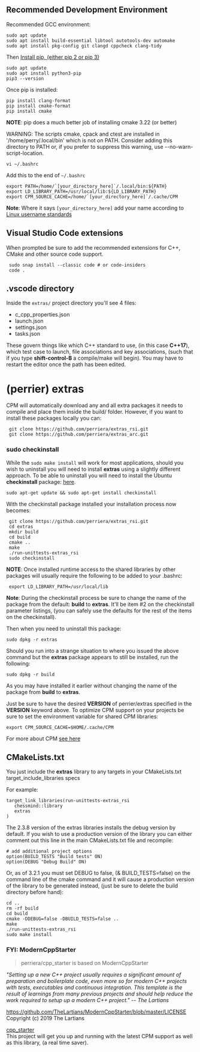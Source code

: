 ## Recommended Development Environment

Recommended GCC environment:

    sudo apt update
    sudo apt install build-essential libtool autotools-dev automake
    sudo apt install pkg-config git clangd cppcheck clang-tidy

Then [Install pip, (either pip 2 or pip 3)](https://linuxize.com/post/how-to-install-pip-on-ubuntu-18.04/)

    sudo apt update
    sudo apt install python3-pip
    pip3 --version

Once pip is installed:

    pip install clang-format
    pip install cmake-format
    pip install cmake

**NOTE**: pip does a much better job of installing cmake 3.22 (or better)

WARNING: The scripts cmake, cpack and ctest are installed in '/home/perry/.local/bin' which is not on PATH.
Consider adding this directory to PATH or, if you prefer to suppress this warning, use --no-warn-script-location.

    vi ~/.bashrc

Add this to the end of `~/.bashrc `

    export PATH=/home/`[your_directory_here]`/.local/bin:${PATH}
    export LD_LIBRARY_PATH=/usr/local/lib:${LD_LIBRARY_PATH}
    export CPM_SOURCE_CACHE=/home/`[your_directory_here]`/.cache/CPM

**Note**: Where it says `[your_directory_here]` add your name according to [Linux username standards](https://www.ibm.com/docs/en/db2/9.7?topic=rules-user-user-id-group-naming)

## Visual Studio Code extensions

When prompted be sure to add the recommended extensions for C++, CMake and other source code support.

     sudo snap install --classic code # or code-insiders
     code .

## .vscode directory

Inside the `extras/` project directory you'll see 4 files:

- c_cpp_properties.json
- launch.json
- settings.json
- tasks.json

These govern things like which C++ standard to use, (in this case **C++17**), which test case to launch, file associations and key associations, (such that if you type **shift-control-B** a compile/make will begin). You may have to restart the editor once the path has been edited.

# (perrier) extras

CPM will automatically download any and all extra packages it needs to compile and place them inside the build/ folder. However, if you want to install these packages locally you can:

     git clone https://github.com/perriera/extras_rsi.git
     git clone https://github.com/perriera/extras_arc.git

### sudo checkinstall

While the `sudo make install` will work for most applications, should you wish to uninstall you will need to install **extras** using a slightly different approach. To be able to uninstall you will need to install the Ubuntu **checkinstall** package: [here](https://help.ubuntu.com/community/CheckInstall).

`sudo apt-get update && sudo apt-get install checkinstall`

With the checkinstall package installed your installation process now becomes:

     git clone https://github.com/perriera/extras_rsi.git
     cd extras
     mkdir build
     cd build
     cmake ..
     make
     ./run-unittests-extras_rsi
     sudo checkinstall

**NOTE**: Once installed runtime access to the shared libraries by other packages will usually require the following to be added to your .bashrc:

     export LD_LIBRARY_PATH=/usr/local/lib

**Note**: During the checkinstall process be sure to change the name of the package from the default: **build** to **extras**. It'll be item #2 on the checkinstall parameter listings, (you can safely use the defaults for the rest of the items on the checkinstall).

Then when you need to uninstall this package:

    sudo dpkg -r extras

Should you run into a strange situation to where you issued the above command but the **extras** package appears to still be installed, run the following:

    sudo dpkg -r build

As you may have installed it earlier without changing the name of the package from **build** to **extras**.

Just be sure to have the desired **VERSION** of perrier/extras specified in the **VERSION** keyword above. To optimize CPM support on your projects be sure to set the environment variable for shared CPM libraries:

    export CPM_SOURCE_CACHE=$HOME/.cache/CPM

For more about CPM [see here](https://github.com/cpm-cmake/CPM.cmake)

## CMakeLists.txt

You just include the **extras** library to any targets in your CMakeLists.txt target_include_libraries specs

For example:

    target_link_libraries(run-unittests-extras_rsi
       chessmind::library
       extras
    )

The 2.3.8 version of the extras libraries installs the debug version by default. If you wish to use a production version of the library you can either comment out this line in the main CMakeLists.txt file and recompile:

    # add additional project options
    option(BUILD_TESTS "Build tests" ON)
    option(DEBUG "Debug Build" ON)

Or, as of 3.2.1 you must set DEBUG to false, (& BUILD_TESTS=false) on the command line of the cmake command and it will cause a production version of the library to be generated instead, (just be sure to delete the build directory before hand):

    cd ..
    rm -rf build
    cd build
    cmake -DDEBUG=false -DBUILD_TESTS=false ..
    make
    ./run-unittests-extras_rsi
    sudo make install

### FYI: ModernCppStarter

> perriera/cpp_starter is based on ModernCppStarter

_"Setting up a new C++ project usually requires a significant amount of preparation and boilerplate code, even more so for modern C++ projects with tests, executables and continuous integration. This template is the result of learnings from many previous projects and should help reduce the work required to setup up a modern C++ project." -- The Lartians</br>_

https://github.com/TheLartians/ModernCppStarter/blob/master/LICENSE</br>
Copyright (c) 2019 The Lartians

[cpp_starter](https://github.com/perriera/cpp_starter)<br/>
This project will get you up and running with the latest CPM support as well as this library, (a real time saver).
